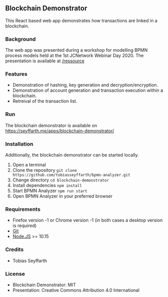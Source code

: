 ## Blockchain Demonstrator

This React based web app demonstrates how transactions are linked in a blockchain.

### Background
The web app was presented during a workshop for modelling BPMN process models held at the 1st JCNetwork Webinar Day 2020. The presentation is available at [/ressource](/ressource) 

### Features
- Demonstration of hashing, key generation and decryption/encryption.
- Demonstration of account generation and transaction execution within a blockchain.
- Retreival of the transaction list.

### Run
The blockchain demonstrator is available on https://seyffarth.me/apps/blockchain-demonstrator/

### Installation
Additionally, the blockchain demonstrator can be started locally.
 1. Open a terminal 
 2. Clone the repository `git clone https://github.com/tobiasseyffarth/bpmn-analyzer.git`
 3. Change directory `cd blockchain-demonstrator`
 4. Install dependencies `npm install`
 5. Start BPMN Analyzer `npm run start`
 6. Open BPMN Analyzer in your preferred browser

### Requirements
- Firefox version -1 or Chrome version -1 (in both cases a desktop version is required)
- [Git](https://git-scm.com/downloads)
- [Node.JS](https://nodejs.org/en/download/) >= 10.15

### Credits
- Tobias Seyffarth

### License
- Blockchain Demonstrator: MIT
- Presentation: Creative Commons Attribution 4.0 International